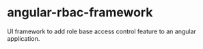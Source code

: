 # angular-rbac-framework
UI framework to add role base access control feature to an angular application.
